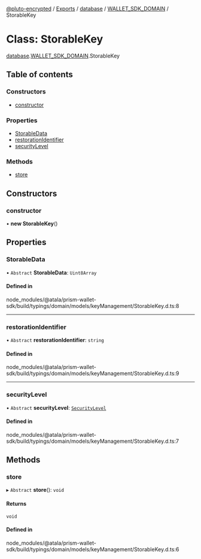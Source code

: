 [@pluto-encrypted](../README.md) / [Exports](../modules.md) / [database](../modules/database-1.md) / [WALLET\_SDK\_DOMAIN](../modules/database-1.WALLET_SDK_DOMAIN.md) / StorableKey

# Class: StorableKey

[database](../modules/database-1.md).[WALLET\_SDK\_DOMAIN](../modules/database-1.WALLET_SDK_DOMAIN.md).StorableKey

## Table of contents

### Constructors

- [constructor](database-1.WALLET_SDK_DOMAIN.StorableKey.md#constructor)

### Properties

- [StorableData](database-1.WALLET_SDK_DOMAIN.StorableKey.md#storabledata)
- [restorationIdentifier](database-1.WALLET_SDK_DOMAIN.StorableKey.md#restorationidentifier)
- [securityLevel](database-1.WALLET_SDK_DOMAIN.StorableKey.md#securitylevel)

### Methods

- [store](database-1.WALLET_SDK_DOMAIN.StorableKey.md#store)

## Constructors

### constructor

• **new StorableKey**()

## Properties

### StorableData

• `Abstract` **StorableData**: `Uint8Array`

#### Defined in

node_modules/@atala/prism-wallet-sdk/build/typings/domain/models/keyManagement/StorableKey.d.ts:8

___

### restorationIdentifier

• `Abstract` **restorationIdentifier**: `string`

#### Defined in

node_modules/@atala/prism-wallet-sdk/build/typings/domain/models/keyManagement/StorableKey.d.ts:9

___

### securityLevel

• `Abstract` **securityLevel**: [`SecurityLevel`](../enums/database-1.WALLET_SDK_DOMAIN.SecurityLevel.md)

#### Defined in

node_modules/@atala/prism-wallet-sdk/build/typings/domain/models/keyManagement/StorableKey.d.ts:7

## Methods

### store

▸ `Abstract` **store**(): `void`

#### Returns

`void`

#### Defined in

node_modules/@atala/prism-wallet-sdk/build/typings/domain/models/keyManagement/StorableKey.d.ts:6
